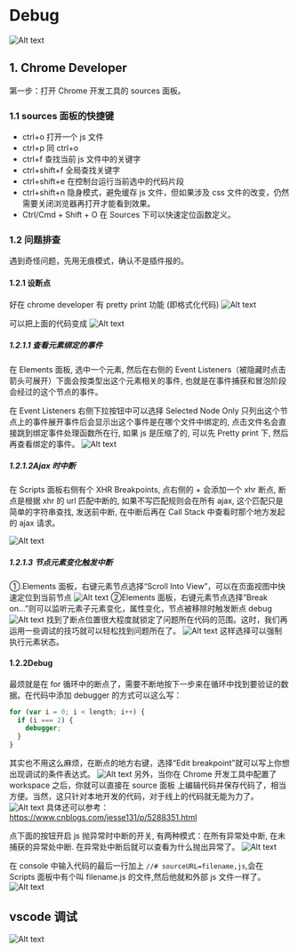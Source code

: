 # Debug

![Alt text](./浏览器debug-image1.png)

## 1. Chrome Developer

第一步：打开 Chrome 开发工具的 sources 面板。

### 1.1 sources 面板的快捷键

- ctrl+o 打开一个 js 文件
- ctrl+p 同 ctrl+o
- ctrl+f 查找当前 js 文件中的关键字
- ctrl+shift+f 全局查找关键字
- ctrl+shift+e 在控制台运行当前选中的代码片段
- ctrl+shift+n 隐身模式，避免缓存 js 文件，但如果涉及 css 文件的改变，仍然需要关闭浏览器再打开才能看到效果。
- Ctrl/Cmd + Shift + O 在 Sources 下可以快速定位函数定义。

### 1.2 问题排查

遇到奇怪问题，先用无痕模式，确认不是插件报的。

#### 1.2.1 设断点

好在 chrome developer 有 pretty print 功能
(即格式化代码)
![Alt text](./浏览器debug-image2.png)

可以把上面的代码变成
![Alt text](./浏览器debug-image3.png)

##### 1.2.1.1 查看元素绑定的事件

在 Elements 面板, 选中一个元素, 然后在右侧的 Event Listeners（被隐藏时点击箭头可展开）下面会按类型出这个元素相关的事件, 也就是在事件捕获和冒泡阶段会经过的这个节点的事件。

在 Event Listeners 右侧下拉按钮中可以选择 Selected Node Only 只列出这个节点上的事件展开事件后会显示出这个事件是在哪个文件中绑定的, 点击文件名会直接跳到绑定事件处理函数所在行, 如果 js 是压缩了的, 可以先 Pretty print 下, 然后再查看绑定的事件。
![Alt text](./浏览器debug-image4.png)

##### 1.2.1.2Ajax 时中断

在 Scripts 面板右侧有个 XHR Breakpoints, 点右侧的 + 会添加一个 xhr 断点, 断点是根据 xhr 的 url 匹配中断的, 如果不写匹配规则会在所有 ajax, 这个匹配只是简单的字符串查找, 发送前中断, 在中断后再在 Call Stack 中查看时那个地方发起的 ajax 请求。

![Alt text](./浏览器debug-image5.png)

##### 1.2.1.3 节点元素变化触发中断

①.Elements 面板，右键元素节点选择“Scroll Into View”，可以在页面视图中快速定位到当前节点
![Alt text](./浏览器debug-image6.png)
②Elements 面板，右键元素节点选择“Break on…”则可以监听元素子元素变化，属性变化，节点被移除时触发断点 debug
![Alt text](./浏览器debug-image7.png)
找到了断点位置很大程度就锁定了问题所在代码的范围。这时，我们再运用一些调试的技巧就可以轻松找到问题所在了。
![Alt text](./浏览器debug-image8.png)
这样选择可以强制执行元素状态。

#### 1.2.2Debug

最烦就是在 for 循环中的断点了，需要不断地按下一步来在循环中找到要验证的数据。在代码中添加 debugger 的方式可以这么写：

```javascript
for (var i = 0; i < length; i++) {
  if (i === 2) {
    debugger;
  }
}
```

其实也不用这么麻烦，在断点的地方右键，选择“Edit breakpoint”就可以写上你想出现调试的条件表达式。
![Alt text](./浏览器debug-image9.png)
另外，当你在 Chrome 开发工具中配置了 workspace 之后，你就可以直接在 source 面板
上编辑代码并保存代码了，相当方便。当然，这只针对本地开发的代码，对于线上的代码就无能为力了。
![Alt text](./浏览器debug-image10.png)
具体还可以参考：https://www.cnblogs.com/jesse131/p/5288351.html

点下面的按钮开启 js 抛异常时中断的开关, 有两种模式：在所有异常处中断, 在未捕获的异常处中断. 在异常处中断后就可以查看为什么抛出异常了。
![Alt text](./浏览器debug-image11.png)

在 console 中输入代码的最后一行加上 `//# sourceURL=filename,js`,会在 Scripts 面板中有个叫 filename.js 的文件,然后他就和外部 js 文件一样了。
![Alt text](./浏览器debug-image12.png)

## vscode 调试

![Alt text](image.png)
